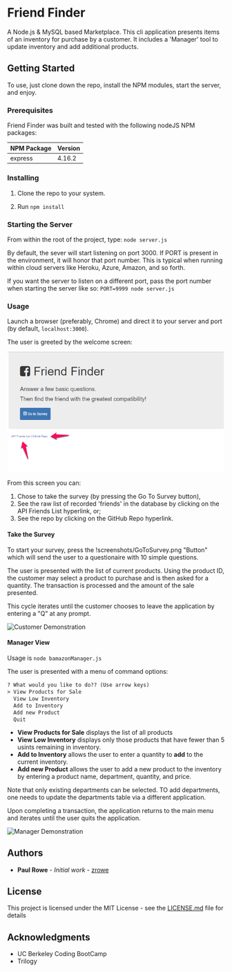 # Friend Finder

A Node.js &amp; MySQL based Marketplace.  This cli application presents items of an inventory for purchase by a customer.  It includes a 'Manager' tool to update inventory and add additional products.

## Getting Started

To use, just clone down the repo, install the NPM modules, start the server, and enjoy.

### Prerequisites

Friend Finder was built and tested with the following nodeJS NPM packages:

| NPM Package     | Version |
| --------------- | ------- |
| express         | 4.16.2  |


### Installing

1. Clone the repo to your system.

1. Run `npm install`


### Starting the Server

From within the root of the project, type: `node server.js`

By default, the sever will start listening on port 3000.  If PORT is present in the environment, it will honor that port number.  This is typical when running within cloud servers like Heroku, Azure, Amazon, and so forth.

If you want the server to listen on a different port, pass the port number when starting the server like so: `PORT=9999 node server.js` 

### Usage

Launch a browser (preferably, Chrome) and direct it to your server and port (by default, `localhost:3000`).

The user is greeted by the welcome screen:

![Welcome Screen](screenshots/Welcome.png "Welcome Screen")

From this screen you can:

1. Chose to take the survey (by pressing the Go To Survey button),
1. See the raw list of recorded 'friends' in the database by clicking on the API Friends List hyperlink, or;
1. See the repo by clicking on the GitHub Repo hyperlink.

#### Take the Survey

To start your survey, press the !screenshots/GoToSurvey.png "Button" which will send the user to a questionaire with 10 simple questions.

The user is presented with the list of current products.  Using the product ID, the customer may select a product to purchase and is then asked for a quantity.  The transaction is processed and the amount of the sale presented.  

This cycle iterates until the customer chooses to leave the application by entering a "Q" at any prompt.  

![Customer Demonstration](screenshots/customer.gif "The Customer's View")


#### Manager View

Usage is `node bamazonManager.js`

The user is presented with a menu of command options:

```
? What would you like to do?? (Use arrow keys)
> View Products for Sale
  View Low Inventory
  Add to Inventory
  Add new Product
  Quit
```

* **View Products for Sale** displays the list of all products
* **View Low Inventory** displays only those products that have fewer than 5 usints remaining in inventory.
* **Add to Inventory** allows the user to enter a quantity to **add** to the current inventory. 
* **Add new Product** allows the user to add a new product to the inventory by entering a product name, department, quantity, and price.

Note that only existing departments can be selected.  TO add departments, one needs to update the departments table via a different application.

Upon completing a transaction, the application returns to the main menu and iterates until the user quits the application.


![Manager Demonstration](screenshots/manager.gif "The Manager's View")

## Authors

* **Paul Rowe** - *Initial work* - [zrowe](https://github.com/zrowe)


## License

This project is licensed under the MIT License - see the [LICENSE.md](LICENSE.md) file for details

## Acknowledgments

* UC Berkeley Coding BootCamp
* Trilogy
